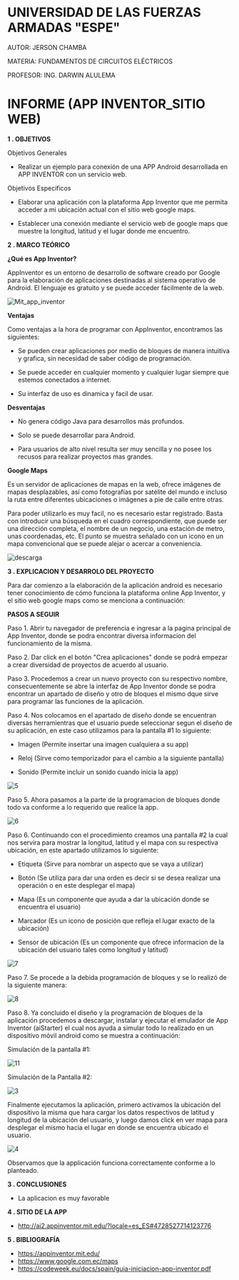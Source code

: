 # UNIVERSIDAD DE LAS FUERZAS ARMADAS "ESPE"

AUTOR: JERSON CHAMBA

MATERIA: FUNDAMENTOS DE CIRCUITOS ELÉCTRICOS

PROFESOR: ING. DARWIN ALULEMA

# INFORME (APP INVENTOR_SITIO WEB)

**1 . OBJETIVOS**

Objetivos Generales

- Realizar un ejemplo para conexión de una APP Android desarrollada en APP INVENTOR con un servicio web.

Objetivos Especificos

- Elaborar una aplicación con la plataforma App Inventor que me permita acceder a mi ubicación actual con el sitio web google maps. 
  
- Establecer una conexión mediante el servicio web de google maps que muestre la longitud, latitud y el lugar donde me encuentro. 

**2 . MARCO TEÓRICO**

**¿Qué es App Inventor?**

AppInventor es un entorno de desarrollo de software creado por Google para la elaboración de aplicaciones destinadas al sistema operativo de Android. El lenguaje es gratuito y se puede acceder fácilmente de la web. 

![Mit_app_inventor](https://user-images.githubusercontent.com/84453441/129104298-5304effa-fe17-4893-a730-1b6a268850eb.png)

**Ventajas**

Como ventajas a la hora de programar con AppInventor, encontramos las siguientes:

- Se pueden crear aplicaciones por medio de bloques de manera intuitiva y grafica, sin necesidad de saber código de programación.

- Se puede acceder en cualquier momento y cualquier lugar siempre que estemos conectados a internet.

- Su interfaz de uso es dinamica y facil de usar.

**Desventajas**

- No genera código Java para desarrollos más profundos.

- Solo se puede desarrollar para Android.

- Para usuarios de alto nivel resulta ser muy sencilla y no posee los recusos para realizar proyectos mas grandes. 

**Google Maps** 

Es un servidor de aplicaciones de mapas en la web, ofrece imágenes de mapas desplazables, así como fotografías por satélite del mundo e incluso la ruta entre diferentes ubicaciones o imágenes a pie de calle entre otras.

Para poder utilizarlo es muy facil, no es necesario estar registrado. Basta con introducir una búsqueda en el cuadro correspondiente, que puede ser una dirección completa, el nombre de un negocio, una estación de metro, unas coordenadas, etc. El punto se muestra señalado con un icono en un mapa convencional que se puede alejar o acercar a conveniencia.

![descarga](https://user-images.githubusercontent.com/84453441/129105621-ab797a16-73bb-499e-8afb-98294e656efb.png)

**3 . EXPLICACION Y DESARROLO DEL PROYECTO**

Para dar comienzo a la elaboración de la aplicación android es necesario tener conocimiento de cómo funciona la plataforma online App Inventor, y el sitio web google maps como se menciona a continuación:

**PASOS A SEGUIR**

Paso 1. Abrir tu navegador de preferencia e ingresar a la pagina principal de App Inventor, donde se podra encontrar diversa informacion del funcionamiento de la misma.

Paso 2. Dar click en el botón "Crea aplicaciones" donde se podrá empezar a crear diversidad de proyectos de acuerdo al usuario.

Paso 3. Procedemos a crear un nuevo proyecto con su respectivo nombre, consecuentemente se abre la interfaz de App Inventor donde se podra encontrar un apartado de diseño y otro de bloques el mismo dque sirve para programar las funciones de la aplicación.

Paso 4. Nos colocamos en el apartado de diseño donde se encuentran diversas herramientras que el usuario puede seleccionar segun el diseño de su aplicación, en este caso utilizamos para la pantalla #1 lo siguiente:

- Imagen (Permite insertar una imagen cualquiera a su app)

- Reloj (Sirve como temporizador para el cambio a la siguiente pantalla)

- Sonido (Permite incluir un sonido cuando inicia la app)

![5](https://user-images.githubusercontent.com/84453441/129116658-42bfc798-1f0c-4cec-b21e-0a4b52614eb9.png)

Paso 5. Ahora pasamos a la parte de la programacion de bloques donde todo va conforme a lo requerido que realice la app.

![6](https://user-images.githubusercontent.com/84453441/129117186-ecc15dfc-5a80-4a51-bbb1-d166674d7d54.png)

Paso 6. Continuando con el procedimiento creamos una pantalla #2 la cual nos servira para mostrar la longitud, latitud y el mapa con su respectiva ubicación, en este apartado utilizamos lo siguiente:

- Etiqueta (Sirve para nombrar un aspecto que se vaya a utilizar)

- Botón (Se utiliza para dar una orden es decir si se desea realizar una operación o en este desplegar el mapa)

- Mapa (Es un componente que ayuda a dar la ubicación donde se encuentra el usuario)

- Marcador (Es un icono de posición que refleja el lugar exacto de la ubicación)

- Sensor de ubicación (Es un componente que ofrece informacion de la ubicación del usuario tales como longitud y latitud)

![7](https://user-images.githubusercontent.com/84453441/129117559-0d479262-709a-44c5-afd5-fc857ef62f1b.png)

Paso 7. Se procede a la debida programación de bloques y se lo realizó de la siguiente manera:

![8](https://user-images.githubusercontent.com/84453441/129118284-2a05578c-347c-49a4-a211-74667a9c77a5.png)

Paso 8. Ya concluido el diseño y la programación de bloques de la aplicación procedemos a descargar, instalar y ejecutar el emulador de App Inventor (aiStarter) el cual nos ayuda a simular todo lo realizado en un dispositivo móvil android como se muestra a continuación:

Simulación de la pantalla #1:

![11](https://user-images.githubusercontent.com/84453441/129118551-955adfc4-6b42-4d03-908e-693ed1a54392.png)

Simulación de la Pantalla #2:

![3](https://user-images.githubusercontent.com/84453441/129118658-5e87d497-bf28-4730-a0d2-073b64ff9fa6.png)

Finalmente ejecutamos la aplicación, primero activamos la ubicación del dispositivo la misma que hara cargar los datos respectivos de latitud y longitud de la ubicación del usuario, y luego damos click en ver mapa para desplegar el mismo hacia el lugar en donde se encuentra ubicado el usuario.

![4](https://user-images.githubusercontent.com/84453441/129118862-d0da6c93-ebc1-4e49-a60c-25f4f47afde7.png)

Observamos que la applicación funciona correctamente conforme a lo planteado.

**3 . CONCLUSIONES**

- La aplicacion es muy favorable

**4 . SITIO DE LA APP**

- http://ai2.appinventor.mit.edu/?locale=es_ES#4728527714123776

**5 . BIBLIOGRAFÍA**

- https://appinventor.mit.edu/
- https://www.google.com.ec/maps
- https://codeweek.eu/docs/spain/guia-iniciacion-app-inventor.pdf
